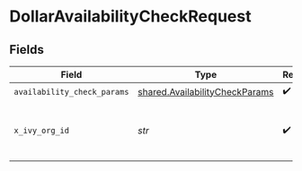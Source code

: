 # DollarAvailabilityCheckRequest


## Fields

| Field                                                                            | Type                                                                             | Required                                                                         | Description                                                                      |
| -------------------------------------------------------------------------------- | -------------------------------------------------------------------------------- | -------------------------------------------------------------------------------- | -------------------------------------------------------------------------------- |
| `availability_check_params`                                                      | [shared.AvailabilityCheckParams](../../models/shared/availabilitycheckparams.md) | :heavy_check_mark:                                                               | N/A                                                                              |
| `x_ivy_org_id`                                                                   | *str*                                                                            | :heavy_check_mark:                                                               | The target Organization Id represented by the caller                             |